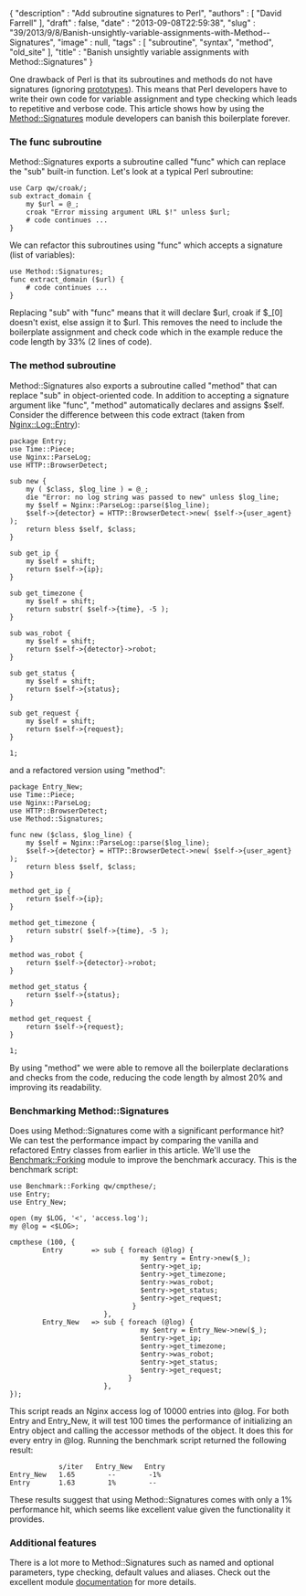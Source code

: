 {
   "description" : "Add subroutine signatures to Perl",
   "authors" : [
      "David Farrell"
   ],
   "draft" : false,
   "date" : "2013-09-08T22:59:38",
   "slug" : "39/2013/9/8/Banish-unsightly-variable-assignments-with-Method--Signatures",
   "image" : null,
   "tags" : [
      "subroutine",
      "syntax",
      "method",
      "old_site"
   ],
   "title" : "Banish unsightly variable assignments with Method::Signatures"
}

One drawback of Perl is that its subroutines and methods do not have signatures (ignoring [prototypes](http://perldoc.perl.org/perlsub.html#Prototypes)). This means that Perl developers have to write their own code for variable assignment and type checking which leads to repetitive and verbose code. This article shows how by using the [Method::Signatures](https://metacpan.org/module/Method::Signatures) module developers can banish this boilerplate forever.

### The func subroutine

Method::Signatures exports a subroutine called "func" which can replace the "sub" built-in function. Let's look at a typical Perl subroutine:

``` prettyprint
use Carp qw/croak/;
sub extract_domain {
    my $url = @_;
    croak "Error missing argument URL $!" unless $url;
    # code continues ...
}
```

We can refactor this subroutines using "func" which accepts a signature (list of variables):

``` prettyprint
use Method::Signatures;
func extract_domain ($url) {
    # code continues ...
}
```

Replacing "sub" with "func" means that it will declare $url, croak if $\_[0] doesn't exist, else assign it to $url. This removes the need to include the boilerplate assignment and check code which in the example reduce the code length by 33% (2 lines of code).

### The method subroutine

Method::Signatures also exports a subroutine called "method" that can replace "sub" in object-oriented code. In addition to accepting a signature argument like "func", "method" automatically declares and assigns $self. Consider the difference between this code extract (taken from [Nginx::Log::Entry](https://metacpan.org/module/Nginx::Log::Entry)):

``` prettyprint
package Entry;
use Time::Piece;
use Nginx::ParseLog;
use HTTP::BrowserDetect;

sub new {
    my ( $class, $log_line ) = @_;
    die "Error: no log string was passed to new" unless $log_line;
    my $self = Nginx::ParseLog::parse($log_line); 
    $self->{detector} = HTTP::BrowserDetect->new( $self->{user_agent} );
    return bless $self, $class;
}

sub get_ip {
    my $self = shift;
    return $self->{ip};
}
    
sub get_timezone {
    my $self = shift;
    return substr( $self->{time}, -5 );
}   

sub was_robot {
    my $self = shift;
    return $self->{detector}->robot;
}

sub get_status {
    my $self = shift;
    return $self->{status};
}

sub get_request {
    my $self = shift;
    return $self->{request};
}

1;
```

and a refactored version using "method":

``` prettyprint
package Entry_New;
use Time::Piece;
use Nginx::ParseLog;
use HTTP::BrowserDetect;
use Method::Signatures;

func new ($class, $log_line) {
    my $self = Nginx::ParseLog::parse($log_line);
    $self->{detector} = HTTP::BrowserDetect->new( $self->{user_agent} );
    return bless $self, $class;
}   

method get_ip {
    return $self->{ip};
}   
    
method get_timezone {
    return substr( $self->{time}, -5 );
}
    
method was_robot { 
    return $self->{detector}->robot;
}

method get_status {
    return $self->{status};
}

method get_request {
    return $self->{request};
}   

1;
```

By using "method" we were able to remove all the boilerplate declarations and checks from the code, reducing the code length by almost 20% and improving its readability.

### Benchmarking Method::Signatures

Does using Method::Signatures come with a significant performance hit? We can test the performance impact by comparing the vanilla and refactored Entry classes from earlier in this article. We'll use the [Benchmark::Forking](https://metacpan.org/module/Benchmark::Forking) module to improve the benchmark accuracy. This is the benchmark script:

``` prettyprint
use Benchmark::Forking qw/cmpthese/;
use Entry;
use Entry_New;

open (my $LOG, '<', 'access.log');
my @log = <$LOG>;

cmpthese (100, {
        Entry       => sub { foreach (@log) {
                                my $entry = Entry->new($_);
                                $entry->get_ip;
                                $entry->get_timezone;
                                $entry->was_robot;
                                $entry->get_status;
                                $entry->get_request;
                              }
                       },
        Entry_New   => sub { foreach (@log) {
                                my $entry = Entry_New->new($_);
                                $entry->get_ip;
                                $entry->get_timezone;
                                $entry->was_robot;
                                $entry->get_status;
                                $entry->get_request;
                             }
                       },      
});
```

This script reads an Nginx access log of 10000 entries into @log. For both Entry and Entry\_New, it will test 100 times the performance of initializing an Entry object and calling the accessor methods of the object. It does this for every entry in @log. Running the benchmark script returned the following result:

``` prettyprint
            s/iter   Entry_New   Entry
Entry_New   1.65        --        -1%
Entry       1.63        1%        --
```

These results suggest that using Method::Signatures comes with only a 1% performance hit, which seems like excellent value given the functionality it provides.

### Additional features

There is a lot more to Method::Signatures such as named and optional parameters, type checking, default values and aliases. Check out the excellent module [documentation](https://metacpan.org/module/Method::Signatures) for more details.

